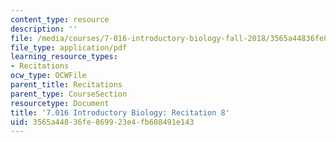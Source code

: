 ```yaml
---
content_type: resource
description: ''
file: /media/courses/7-016-introductory-biology-fall-2018/3565a44836fe869923e4fb608491e143_MIT7_016F18rec8.pdf
file_type: application/pdf
learning_resource_types:
- Recitations
ocw_type: OCWFile
parent_title: Recitations
parent_type: CourseSection
resourcetype: Document
title: '7.016 Introductory Biology: Recitation 8'
uid: 3565a448-36fe-8699-23e4-fb608491e143
---
```

